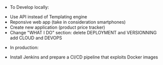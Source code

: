 + To Develop locally:

- Use API instead of Templating engine
- Reponsive web app (take in consideration smartphones)
- Create new application (product price tracker)
- Change "WHAT I DO" section: 
  delete DEPLOYMENT and VERSIONNING
  add CLOUD and DEVOPS 



+ In production:
  
- Install Jenkins and prepare a CI/CD pipeline that exploits Docker images
